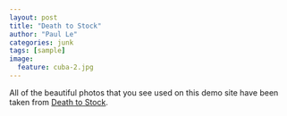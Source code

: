 ```yaml
---
layout: post
title: "Death to Stock"
author: "Paul Le"
categories: junk
tags: [sample]
image:
  feature: cuba-2.jpg
---
```


All of the beautiful photos that you see used on this demo site have been taken from [Death to Stock](http://deathtothestockphoto.com/).
